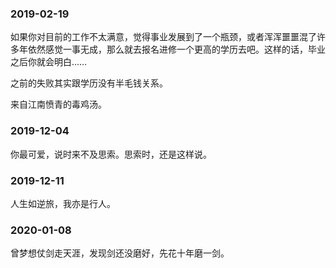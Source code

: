 



### 2019-02-19

如果你对目前的工作不太满意，觉得事业发展到了一个瓶颈，或者浑浑噩噩混了许多年依然感觉一事无成，那么就去报名进修一个更高的学历去吧。这样的话，毕业之后你就会明白……

之前的失败其实跟学历没有半毛钱关系。

来自江南愤青的毒鸡汤。

### 2019-12-04

你最可爱，说时来不及思索。思索时，还是这样说。

### 2019-12-11

人生如逆旅，我亦是行人。

### 2020-01-08

曾梦想仗剑走天涯，发现剑还没磨好，先花十年磨一剑。